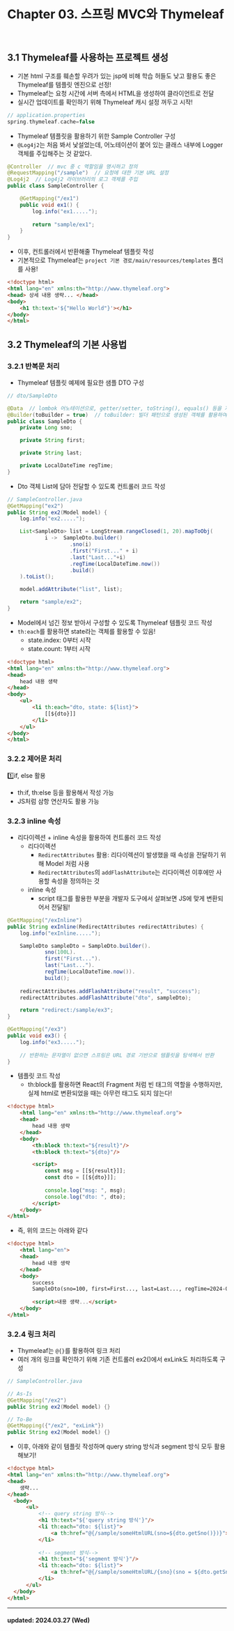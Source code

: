 # Chapter 03. 스프링 MVC와 Thymeleaf

<br />

## 3.1 Thymeleaf를 사용하는 프로젝트 생성

- 기본 html 구조를 훼손할 우려가 있는 jsp에 비해 학습 허들도 낮고 활용도 좋은 Thymeleaf를 템플릿 엔진으로 선정!
- Thymeleaf는 요청 시간에 서버 측에서 HTML을 생성하여 클라이언트로 전달
- 실시간 업데이트를 확인하기 위해 Thymeleaf 캐시 설정 꺼두고 시작!

```groovy
// application.properties
spring.thymeleaf.cache=false
```

- Thymeleaf 템플릿을 활용하기 위한 Sample Controller 구성
- `@Log4j2`는 처음 봐서 낯설었는데, 어노테이션이 붙어 있는 클래스 내부에 Logger 객체를 주입해주는 것 같았다.

```java
@Controller  // mvc 중 c 역할임을 명시하고 정의
@RequestMapping("/sample")  // 요청에 대한 기본 URL 설정
@Log4j2  // Log4j2 라이브러리의 로그 객체를 주입
public class SampleController {

    @GetMapping("/ex1")
    public void ex1() {
        log.info("ex1.....");
        
        return "sample/ex1";
    }
}
```

- 이후, 컨트롤러에서 반환해줄 Thymeleaf 템플릿 작성
- 기본적으로 Thymeleaf는 `project 기본 경로/main/resources/templates` 폴더를 사용!

```html
<!doctype html>
<html lang="en" xmlns:th="http://www.thymeleaf.org">
<head> 상세 내용 생략... </head>
<body>
    <h1 th:text='${"Hello World"}'></h1>
</body>
</html>
```

## 3.2 Thymeleaf의 기본 사용법

### 3.2.1 반복문 처리
- Thymeleaf 템플릿 예제에 필요한 샘플 DTO 구성

```java
// dto/SampleDto

@Data  // lombok 어노테이션으로, getter/setter, toString(), equals() 등을 자동으로 생성
@Builder(toBuilder = true)  // toBuilder: 빌더 패턴으로 생성된 객체를 활용하여 새로운 객체를 구성할 수 있도록 설정
public class SampleDto {
    private Long sno;

    private String first;

    private String last;

    private LocalDateTime regTime;
}
```

- Dto 객체 List에 담아 전달할 수 있도록 컨트롤러 코드 작성

```java
// SampleController.java
@GetMapping("ex2")
public String ex2(Model model) {
    log.info("ex2.....");

    List<SampleDto> list = LongStream.rangeClosed(1, 20).mapToObj(
            i ->  SampleDto.builder()
                    .sno(i)
                    .first("First..." + i)
                    .last("Last..."+i)
                    .regTime(LocalDateTime.now())
                    .build()
    ).toList();

    model.addAttribute("list", list);

    return "sample/ex2";
}
```

- Model에서 넘긴 정보 받아서 구성할 수 있도록 Thymeleaf 템플릿 코드 작성
- `th:each`를 활용하면 state라는 객체를 활용할 수 있음!
  - state.index: 0부터 시작
  - state.count: 1부터 시작

```html
<!doctype html>
<html lang="en" xmlns:th="http://www.thymeleaf.org">
<head>
    head 내용 생략
</head>
<body>
    <ul>
        <li th:each="dto, state: ${list}">
            [[${dto}]]
        </li>
    </ul>
</body>
</html>
```

### 3.2.2 제어문 처리

1️⃣if, else 활용

- th:if, th:else 등을 활용해서 작성 가능
- JS처럼 삼항 연산자도 활용 가능

### 3.2.3 inline 속성

- 리다이렉션 + inline 속성을 활용하여 컨트롤러 코드 작성
  - 리다이렉션
    - `RedirectAttributes` 활용: 리다이렉션이 발생했을 때 속성을 전달하기 위해 Model 처럼 사용
    - `RedirectAttributes`의 `addFlashAttribute`는 리다이렉션 이후에만 사용할 속성을 정의하는 것
  - inline 속성
    - script 태그를 활용한 부분을 개발자 도구에서 살펴보면 JS에 맞게 변환되어서 전달됨!

```java
@GetMapping("/exInline")
public String exInline(RedirectAttributes redirectAttributes) { 
    log.info("exInline.....");

    SampleDto sampleDto = SampleDto.builder().
            sno(100L).
            first("First...").
            last("Last...").
            regTime(LocalDateTime.now()).
            build();
    
    redirectAttributes.addFlashAttribute("result", "success");
    redirectAttributes.addFlashAttribute("dto", sampleDto);

    return "redirect:/sample/ex3";
}

@GetMapping("/ex3")
public void ex3() {
    log.info("ex3.....");
    
    // 반환하는 문자열이 없으면 스프링은 URL 경로 기반으로 템플릿을 탐색해서 반환
}
```

- 템플릿 코드 작성
  - th:block를 활용하면 React의 Fragment 처럼 빈 태그의 역할을 수행하지만, 실제 html로 변환되었을 때는 아무런 태그도 되지 않는다!

```html
<!doctype html>
    <html lang="en" xmlns:th="http://www.thymeleaf.org">
    <head>
        head 내용 생략
    </head>
    <body>
        <th:block th:text="${result}"/>
        <th:block th:text="${dto}"/>

        <script>
            const msg = [[${result}]];
            const dto = [[${dto}]];
    
            console.log("msg: ", msg);
            console.log("dto: ", dto);
        </script>
    </body>
</html>
```

- 즉, 위의 코드는 아래와 같다

```html
<!doctype html>
    <html lang="en">
    <head>
        head 내용 생략
    </head>
    <body>
        success
        SampleDto(sno=100, first=First..., last=Last..., regTime=2024-03-27T20:47:39.754038)
    
        <script>내용 생략...</script>
    </body>
</html>
```

### 3.2.4 링크 처리

- Thymeleaf는 `@{}`를 활용하여 링크 처리
- 여러 개의 링크를 확인하기 위해 기존 컨트롤러 ex2()에서 exLink도 처리하도록 구성

```java
// SampleController.java

// As-Is
@GetMapping("/ex2")
public String ex2(Model model) {}

// To-Be
@GetMapping({"/ex2", "exLink"})
public String ex2(Model model) {}
```

- 이후, 아래와 같이 템플릿 작성하며 query string 방식과 segment 방식 모두 활용해보기!

```html
<!doctype html>
<html lang="en" xmlns:th="http://www.thymeleaf.org">
<head>
    생략...
</head>
  <body>
      <ul>
          <!-- query string 방식-->
          <h1 th:text="${'query string 방식'}"/>
          <li th:each="dto: ${list}">
              <a th:href="@{/sample/someHtmlURL(sno=${dto.getSno()})}">[[${dto}]]</a>
          </li>
  
          <!-- segment 방식-->
          <h1 th:text="${'segment 방식'}"/>
          <li th:each="dto: ${list}">
              <a th:href="@{/sample/someHtmlURL/{sno}(sno = ${dto.getSno()})}">[[${dto}]]</a>
          </li>
      </ul>
  </body>
</html>
```

<hr />

#### updated: 2024.03.27 (Wed)
